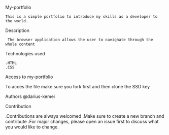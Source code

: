 My-portfolio
 
    This is a simple portfolio to introduce my skills as a developer to the world.

Description

     The browser application allows the user to navighate through the whole content

Technologies used

    .HTML
    .CSS

Access to my-portfolio

   To acces the file make sure you fork first and then clone the SSD key
   

Authors
    @darius-kemei

Contribution

   .Contributions are always welcomed
   .Make sure to create a new branch and contribute
   .For major changes, please open an issue first to discuss what you would like to change.



    